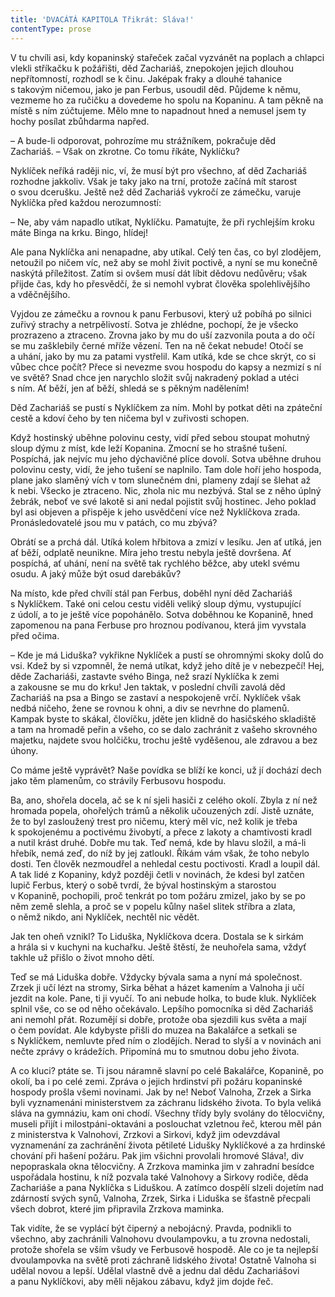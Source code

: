 ```yaml
---
title: 'DVACÁTÁ KAPITOLA Třikrát: Sláva!'
contentType: prose
---
```


<section>

V tu chvíli asi, kdy kopaninský stařeček začal vyzvánět na poplach a chlapci vlekli stříkačku k požářišti, děd Zachariáš, znepokojen jejich dlouhou nepřítomností, rozhodl se k činu. Jaképak fraky a dlouhé tahanice s takovým ničemou, jako je pan Ferbus, usoudil děd. Půjdeme k němu, vezmeme ho za ručičku a dovedeme ho spolu na Kopaninu. A tam pěkně na místě s ním zúčtujeme. Mělo mne to napadnout hned a nemusel jsem ty hochy posílat zbůhdarma napřed.

– A bude-li odporovat, pohrozíme mu strážníkem, pokračuje děd Zachariáš. – Však on zkrotne. Co tomu říkáte, Nyklíčku?

Nyklíček neříká raději nic, ví, že musí být pro všechno, ať děd Zachariáš rozhodne jakkoliv. Však je taky jako na trní, protože začíná mít starost o svou dcerušku. Ještě než děd Zachariáš vykročí ze zámečku, varuje Nyklíčka před každou nerozumností:

– Ne, aby vám napadlo utíkat, Nyklíčku. Pamatujte, že při rychlejším kroku máte Binga na krku. Bingo, hlídej!

Ale pana Nyklíčka ani nenapadne, aby utíkal. Celý ten čas, co byl zlodějem, netoužil po ničem víc, než aby se mohl živit poctivě, a nyní se mu konečně naskýtá příležitost. Zatím si ovšem musí dát líbit dědovu nedůvěru; však přijde čas, kdy ho přesvědčí, že si nemohl vybrat člověka spolehlivějšího a vděčnějšího.

Vyjdou ze zámečku a rovnou k panu Ferbusovi, který už pobíhá po silnici zuřivý strachy a netrpělivostí. Sotva je zhlédne, pochopí, že je všecko prozrazeno a ztraceno. Zrovna jako by mu do uší zazvonila pouta a do očí se mu zašklebily černé mříže vězení. Ten na ně čekat nebude! Otočí se a uhání, jako by mu za patami vystřelil. Kam utíká, kde se chce skrýt, co si vůbec chce počít? Přece si nevezme svou hospodu do kapsy a nezmizí s ní ve světě? Snad chce jen narychlo složit svůj nakradený poklad a utéci s ním. Ať běží, jen ať běží, shledá se s pěkným nadělením!

Děd Zachariáš se pustí s Nyklíčkem za ním. Mohl by potkat děti na zpáteční cestě a kdoví čeho by ten ničema byl v zuřivosti schopen.

Když hostinský uběhne polovinu cesty, vidí před sebou stoupat mohutný sloup dýmu z míst, kde leží Kopanina. Zmocní se ho strašné tušení. Pospíchá, jak nejvíc mu jeho dýchavičné plíce dovolí. Sotva uběhne druhou polovinu cesty, vidí, že jeho tušení se naplnilo. Tam dole hoří jeho hospoda, plane jako slaměný vích v tom slunečném dni, plameny zdají se šlehat až k nebi. Všecko je ztraceno. Nic, zhola nic mu nezbývá. Stal se z něho úplný žebrák, neboť ve své lakotě si ani nedal pojistit svůj hostinec. Jeho poklad byl asi objeven a přispěje k jeho usvědčení více než Nyklíčkova zrada. Pronásledovatelé jsou mu v patách, co mu zbývá?

Obrátí se a prchá dál. Utíká kolem hřbitova a zmizí v lesíku. Jen ať utíká, jen ať běží, odplatě neunikne. Míra jeho trestu nebyla ještě dovršena. Ať pospíchá, ať uhání, není na světě tak rychlého běžce, aby utekl svému osudu. A jaký může být osud darebákův?

Na místo, kde před chvílí stál pan Ferbus, doběhl nyní děd Zachariáš s Nyklíčkem. Také oni celou cestu viděli veliký sloup dýmu, vystupující z údolí, a to je ještě více popohánělo. Sotva doběhnou ke Kopanině, hned zapomenou na pana Ferbuse pro hroznou podívanou, která jim vyvstala před očima.

– Kde je má Liduška? vykřikne Nyklíček a pustí se ohromnými skoky dolů do vsi. Kdež by si vzpomněl, že nemá utíkat, když jeho dítě je v nebezpečí! Hej, děde Zachariáši, zastavte svého Binga, než srazí Nyklíčka k zemi a zakousne se mu do krku! Jen taktak, v poslední chvíli zavolá děd Zachariáš na psa a Bingo se zastaví a nespokojeně vrčí. Nyklíček však nedbá ničeho, žene se rovnou k ohni, a div se nevrhne do plamenů. Kampak byste to skákal, človíčku, jděte jen klidně do hasičského skladiště a tam na hromadě peřin a všeho, co se dalo zachránit z vašeho skrovného majetku, najdete svou holčičku, trochu ještě vyděšenou, ale zdravou a bez úhony.

Co máme ještě vyprávět? Naše povídka se blíží ke konci, už jí dochází dech jako těm plamenům, co strávily Ferbusovu hospodu.

Ba, ano, shořela docela, ač se k ní sjeli hasiči z celého okolí. Zbyla z ní než hromada popela, ohořelých trámů a několik učouzených zdí. Jistě uznáte, že to byl zasloužený trest pro ničemu, který měl víc, než kolik je třeba k spokojenému a poctivému živobytí, a přece z lakoty a chamtivosti kradl a nutil krást druhé. Dobře mu tak. Teď nemá, kde by hlavu složil, a má-li hřebík, nemá zeď, do níž by jej za­tloukl. Říkám vám však, že toho nebylo dosti. Ten člověk nezmoudřel a nehledal cestu poctivosti. Kradl a loupil dál. A tak lidé z Kopaniny, když později četli v novinách, že kdesi byl zatčen lupič Ferbus, který o sobě tvrdí, že býval hostinským a starostou v Kopanině, pochopili, proč tenkrát po tom požáru zmizel, jako by se po něm země slehla, a proč se v popelu kůlny našel slitek stříbra a zlata, o němž nikdo, ani Nyklíček, nechtěl nic vědět.

Jak ten oheň vznikl? To Liduška, Nyklíčkova dcera. Dostala se k sirkám a hrála si v kuchyni na kuchařku. Ještě štěstí, že neuhořela sama, vždyť takhle už přišlo o život mnoho dětí.

Teď se má Liduška dobře. Vždycky bývala sama a nyní má společnost. Zrzek ji učí lézt na stromy, Sirka běhat a házet kamením a Valnoha ji učí jezdit na kole. Pane, ti ji vyučí. To ani nebude holka, to bude kluk. Nyklíček splnil vše, co se od něho očekávalo. Lepšího pomocníka si děd Zachariáš ani nemohl přát. Rozumějí si dobře, protože oba sjezdili kus světa a mají o čem povídat. Ale kdybyste přišli do muzea na Bakalářce a setkali se s Nyklíčkem, nemluvte před ním o zlodějích. Nerad to slyší a v novinách ani nečte zprávy o krádežích. Připomíná mu to smutnou dobu jeho života.

A co kluci? ptáte se. Ti jsou náramně slavní po celé Bakalářce, Kopanině, po okolí, ba i po celé zemi. Zpráva o jejich hrdinství při požáru kopaninské hospody prošla všemi novinami. Jak by ne! Neboť Valnoha, Zrzek a Sirka byli vyznamenáni ministerstvem za záchranu lidského života. To byla veliká sláva na gymnáziu, kam oni chodí. Všechny třídy byly svolány do tělocvičny, museli přijít i milostpáni-oktaváni a poslouchat vzletnou řeč, kterou měl pán z ministerstva k Valnohovi, Zrzkovi a Sirkovi, když jim odevzdával vyznamenání za zachránění života pětileté Lidušky Nyklíčkové a za hrdinské chování při hašení požáru. Pak jim všichni provolali hromové Sláva!, div nepopraskala okna tělocvičny. A Zrzkova maminka jim v zahradní besídce uspořádala hostinu, k níž pozvala také Valnohovy a Sirkovy rodiče, děda Zachariáše a pana Nyklíčka s Liduškou. A zatímco dospělí slzeli dojetím nad zdárností svých synů, Valnoha, Zrzek, Sirka i Liduška se šťastně přecpali všech dobrot, které jim připravila Zrzkova maminka.

Tak vidíte, že se vyplácí být čiperný a nebojácný. Pravda, podnikli to všechno, aby zachránili Valnohovu dvoulampovku, a tu zrovna nedostali, protože shořela se vším všudy ve Ferbusově hospodě. Ale co je ta nejlepší dvoulampovka na světě proti záchraně lidského života! Ostatně Valnoha si udělal novou a lepší. Udělal vlastně dvě a jednu dal dědu Zachariášovi a panu Nyklíčkovi, aby měli nějakou zábavu, když jim dojde řeč.

</section>
